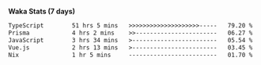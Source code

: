
<b>Waka Stats (7 days)</b>

<!--START_SECTION:waka-->

```txt
TypeScript        51 hrs 5 mins   >>>>>>>>>>>>>>>>>>>>-----   79.20 %
Prisma            4 hrs 2 mins    >>-----------------------   06.27 %
JavaScript        3 hrs 34 mins   >------------------------   05.54 %
Vue.js            2 hrs 13 mins   >------------------------   03.45 %
Nix               1 hr 5 mins     -------------------------   01.70 %
```

<!--END_SECTION:waka-->

